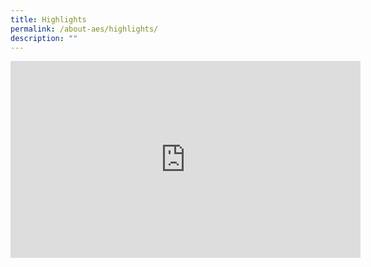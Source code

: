 ```yaml
---
title: Highlights
permalink: /about-aes/highlights/
description: ""
---
```

<p style="text-align:center;"><iframe width="560" height="315" src="https://www.youtube.com/embed/nfPY2JQsyUU" title="YouTube video player" frameborder="0" allow="accelerometer; autoplay; clipboard-write; encrypted-media; gyroscope; picture-in-picture" allowfullscreen></iframe></p>